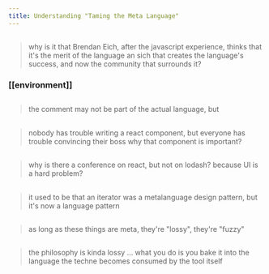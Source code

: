 ```yaml
---
title: Understanding "Taming the Meta Language"
---
```


##
> why is it that Brendan Eich, after the javascript experience, thinks that it's the merit of the language an sich that creates the language's success, and now the community that surrounds it?
### [[environment]]
## 
> the comment may not be part of the actual language, but
##
> nobody has trouble writing a react component, but everyone has trouble convincing their boss why that component is important?
##
> why is there a conference on react, but not on lodash?
> because UI is a hard problem?
##
> it used to be that an iterator was a metalanguage design pattern, but it's now a language pattern
##
> as long as these things are meta, they're "lossy", they're "fuzzy"
## 
> the philosophy is kinda lossy ... what you do is you bake it into the language
the techne becomes consumed by the tool itself
